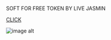 SOFT FOR FREE TOKEN BY LIVE JASMIN

[CLICK](https://goo.su/Ca1e0)

![image alt](https://i.postimg.cc/zv8qTKsx/Whats-App-Image-2022-08-27-at-13-24-40.jpg)

